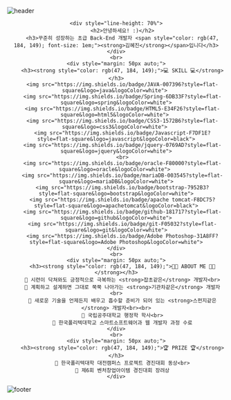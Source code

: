 <!--
**whydontw/whydontw** is a ✨ _special_ ✨ repository because its `README.md` (this file) appears on your GitHub profile.

Here are some ideas to get you started:

- 🔭 I’m currently working on ...
- 🌱 I’m currently learning ...
- 👯 I’m looking to collaborate on ...
- 🤔 I’m looking for help with ...
- 💬 Ask me about ...
- 📫 How to reach me: ...
- 😄 Pronouns: ...
- ⚡ Fun fact: ...
-->

![header](https://capsule-render.vercel.app/api?type=slice&color=timeAuto&height=300&section=header&text=Welcome!%20Hyejin's%20Github&fontSize=60&fontcolor=black)

<div align="center">

    <div style="line-height: 70%">
        <h2>안녕하세요! :)</h2>
        <h3>꾸준히 성장하는 초급 Back-End 개발자 <span style="color: rgb(47, 184, 149); font-size: 1em;"><strong>김혜진</strong></span>입니다</h3>
    </div>
    <br>
    <div style="margin: 50px auto;">
        <h3><strong style="color: rgb(47, 184, 149);">💻 SKILL 💻</strong></h3>
        <img src="https://img.shields.io/badge/JAVA-007396?style=flat-square&logo=java&logoColor=white"> 
        <img src="https://img.shields.io/badge/Spring-6DB33F?style=flat-square&logo=spring&logoColor=white">
        <img src="https://img.shields.io/badge/HTML5-E34F26?style=flat-square&logo=html5&logoColor=white"> 
        <img src="https://img.shields.io/badge/CSS3-1572B6?style=flat-square&logo=css3&logoColor=white"> 
        <img src="https://img.shields.io/badge/Javascript-F7DF1E?style=flat-square&logo=javascript&logoColor=black">
        <img src="https://img.shields.io/badge/jquery-0769AD?style=flat-square&logo=jquery&logoColor=white">
        <br>
        <img src="https://img.shields.io/badge/oracle-F80000?style=flat-square&logo=oracle&logoColor=white"> 
        <img src="https://img.shields.io/badge/mariaDB-003545?style=flat-square&logo=mariaDB&logoColor=white">
        <img src="https://img.shields.io/badge/bootstrap-7952B3?style=flat-square&logo=bootstrap&logoColor=white">
        <img src="https://img.shields.io/badge/apache tomcat-F8DC75?style=flat-square&logo=apachetomcat&logoColor=black">
        <img src="https://img.shields.io/badge/github-181717?style=flat-square&logo=github&logoColor=white">
        <img src="https://img.shields.io/badge/git-F05032?style=flat-square&logo=git&logoColor=white">
        <img src="https://img.shields.io/badge/Adobe Photoshop-31A8FF?style=flat-square&logo=Adobe Photoshop&logoColor=white">
    </div>
    <br>
    <div style="margin: 50px auto;">
        <h3><strong style="color: rgb(47, 184, 149);">👩‍💻 ABOUT ME 👩‍💻</strong></h3>
        🔸 시련이 닥쳐와도 긍정적으로 극복하는 <strong>잡초같은</strong> 개발자<br>
        🔸 계획하고 설계하면 그대로 쭉쭉 나아가는 <strong>기관차같은</strong> 개발자<br>
        🔸 새로운 기술을 언제든지 배우고 흡수할 준비가 되어 있는 <strong>스펀지같은</strong> 개발자<br><br>
        🔸 국립공주대학교 행정학 학사<br>
        🔸 한국폴리텍대학교 스마트소프트웨어과 웹 개발자 과정 수료
    </div>
    <br>
    <div style="margin: 50px auto;">
        <h3><strong style="color: rgb(47, 184, 149);">🏆 PRIZE 🏆</strong></h3>
        🔹 한국폴리텍대학 대전캠퍼스 프로젝트 경진대회 동상<br>
        🔹 제6회 벤처창업아이템 경진대회 장려상
    </div>

</div>

![footer](https://capsule-render.vercel.app/api?type=slice&color=timeAuto&height=300&section=footer&fontSize=60)
